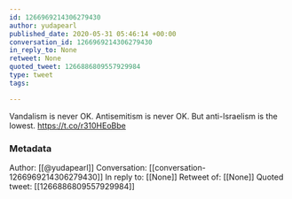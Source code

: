 ```yaml
---
id: 1266969214306279430
author: yudapearl
published_date: 2020-05-31 05:46:14 +00:00
conversation_id: 1266969214306279430
in_reply_to: None
retweet: None
quoted_tweet: 1266886809557929984
type: tweet
tags:

---
```


Vandalism is never OK. Antisemitism is never OK. But anti-Israelism is the lowest. https://t.co/r310HEoBbe

### Metadata

Author: [[@yudapearl]]
Conversation: [[conversation-1266969214306279430]]
In reply to: [[None]]
Retweet of: [[None]]
Quoted tweet: [[1266886809557929984]]
